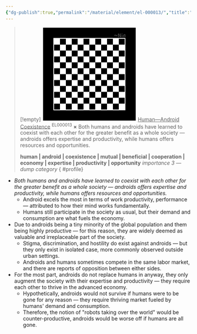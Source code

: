 ```yaml
---
{"dg-publish":true,"permalink":"/material/element/el-000013/","title":"Human—Android Coexistence","tags":["-element"]}
---
```


>[!empty]
> ![RESOURCE/ASSET/OTHER/PlaceholderIcon.png|icon](/img/user/RESOURCE/ASSET/OTHER/PlaceholderIcon.png) <u class="title">Human—Android Coexistence</u> <sup class="title">EL000013</sup> <b class="title">×</b>
> Both humans and androids have learned to coexist with each other for the greater benefit as a whole society — androids offers expertise and productivity, while humans offers resources and opportunities.
> 
> <b>human | android | coexistence | mutual | beneficial | cooperation | economy | expertise | productivity | opportunity</b>
> <i class="small">importance 3 — dump category</i>
{ #profile}


- *Both humans and androids have learned to coexist with each other for the greater benefit as a whole society — androids offers expertise and productivity, while humans offers resources and opportunities.*
	- Android excels the most in terms of work productivity, performance — attributed to how their mind works fundamentally.
	- Humans still participate in the society as usual, but their demand and consumption are what fuels the economy.
- Due to androids being a tiny minority of the global population and them being highly productive — for this reason, they are widely deemed as valuable and irreplaceable part of the society.
	- Stigma, discrimination, and hostility do exist against androids — but they only exist in isolated case, more commonly observed outside urban settings.
	- Androids and humans sometimes compete in the same labor market, and there are reports of opposition between either sides.
- For the most part, androids do not replace humans in anyway, they only augment the society with their expertise and productivity — they require each other to thrive in the advanced economy.
	- Hypothetically, androids would not survive if humans were to be gone for any reason — they require thriving market fueled by humans' demand and consumption.
	- Therefore, the notion of "robots taking over the world" would be counter-productive, androids would be worse off if humans are all gone.